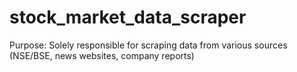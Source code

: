 # stock_market_data_scraper
Purpose: Solely responsible for scraping data from various sources (NSE/BSE, news websites, company reports)
